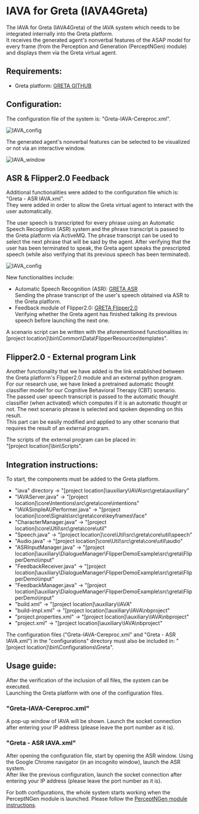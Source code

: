 # IAVA for Greta (IAVA4Greta)

The IAVA for Greta (IAVA4Greta) of the IAVA system which needs to be integrated internally into the Greta platform.\
It receives the generated agent's nonverbal features of the ASAP model for every frame (from the Perception and Generation (PerceptNGen) module) and displays them via the Greta virtual agent.

## Requirements:
 - Greta platform: [GRETA GITHUB](https://github.com/isir/greta)

## Configuration:
The configuration file of the system is: "Greta-IAVA-Cereproc.xml".

![IAVA_config](https://user-images.githubusercontent.com/44306168/213601696-225e9a5e-6d93-46ef-a9c0-b6b182e884b8.png)

The generated agent's nonverbal features can be selected to be visualized or not via an interactive window.

![IAVA_window](https://user-images.githubusercontent.com/44306168/213602148-510a2438-47eb-4afe-b230-5b45888fa4b8.png)

## ASR & Flipper2.0 Feedback
Additional functionalities were added to the configuration file which is: "Greta - ASR IAVA.xml".\
They were added in order to allow the Greta virtual agent to interact with the user automatically.

The user speech is transcripted for every phrase using an Automatic Speech Recognition (ASR) system and the phrase transcript is passed to the Greta platform via ActiveMQ. The phrase transcript can be used to select the next phrase that will be said by the agent. After verifying that the user has been terminated to speak, the Greta agent speaks the prescripted speech (while also verifying that its previous speech has been terminated).

![IAVA_config](https://user-images.githubusercontent.com/44306168/213603260-4ef7439b-2033-4632-a066-78eb75ee2051.png)

New functionalities include:
 - Automatic Speech Recognition (ASR): [GRETA ASR](https://github.com/isir/greta/wiki/ASR-Flipper2.0-MeaningMiner-Integration-Demo)\
 Sending the phrase transcript of the user's speech obtained via ASR to the Greta platform. 
 - Feedback module of Flipper2.0: [GRETA Flipper2.0](https://github.com/isir/greta/wiki/ASR-Flipper2.0-MeaningMiner-Integration-Demo)\
 Verifying whether the Greta agent has finished talking its previous speech before launching the next one.
 
 A scenario script can be written with the aforementioned functionalities in: \
 [project location]\bin\Common\Data\FlipperResources\templates".
 

## Flipper2.0 - External program Link
 Another functionality that we have added is the link established between the Greta platform's Flipper2.0 module and an external python program.\
 For our research use, we have linked a pretrained automatic thought classifier model for our Cognitive Behavioral Therapy (CBT) scenario.\
 The passed user speech transcript is passed to the automatic thought classifier (when activated) which computes if it is an automatic thought or not. The next scenario phrase is selected and spoken depending on this result.\
 This part can be easily modified and applied to any other scenario that requires the result of an external program.
 
 The scripts of the external program can be placed in: \
 "[project location]\bin\Scripts".
 
 ## Integration instructions:
To start, the components must be added to the Greta platform.
 - "iava" directory -> "[project location]\auxiliary\IAVA\src\greta\auxiliary"
 - "IAVAServer.java" -> "[project location]\core\Intentions\src\greta\core\intentions"
 - "IAVASimpleAUPerformer.java" -> "[project location]\core\Signals\src\greta\core\keyframes\face"
 - "CharacterManager.java" -> "[project location]\core\Util\src\greta\core\util"
 - "Speech.java" -> "[project location]\core\Util\src\greta\core\util\speech"
 - "Audio.java" -> "[project location]\core\Util\src\greta\core\util\audio"
 - "ASRInputManager.java" -> "[project location]\auxiliary\DialogueManager\FlipperDemoExample\src\greta\FlipperDemo\input"
 - "FeedbackReceiver.java" -> "[project location]\auxiliary\DialogueManager\FlipperDemoExample\src\greta\FlipperDemo\input"
 - "FeedbackManager.java" -> "[project location]\auxiliary\DialogueManager\FlipperDemoExample\src\greta\FlipperDemo\input"
 - "build.xml" -> "[project location]\auxiliary\IAVA" 
 - "build-impl.xml" -> "[project location]\auxiliary\IAVA\nbproject"
 - "project.properties.xml" -> "[project location]\auxiliary\IAVA\nbproject"
 - "project.xml" -> "[project location]\auxiliary\IAVA\nbproject"
 
The configuration files ("Greta-IAVA-Cereproc.xml" and "Greta - ASR IAVA.xml") in the "configurations" directory must also be included in: "[project location]\bin\Configurations\Greta".

## Usage guide:
After the verification of the inclusion of all files, the system can be executed.\
Launching the Greta platform with one of the configuration files.

### "Greta-IAVA-Cereproc.xml"
A pop-up window of IAVA will be shown. Launch the socket connection after entering your IP address (please leave the port number as it is).

### "Greta - ASR IAVA.xml"
After opening the configuration file, start by opening the ASR window. Using the Google Chrome navigator (in an incognito window), launch the ASR system.\
After like the previous configuration, launch the socket connection after entering your IP address (please leave the port number as it is).

For both configurations, the whole system starts working when the PerceptNGen module is launched. Please follow the [PerceptNGen module instructions](https://github.com/jieywoo/ASAP-Greta/blob/main/realtimeASAP/README.md).

